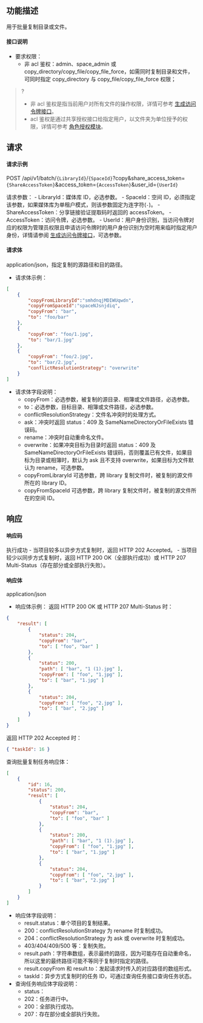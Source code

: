 ## 功能描述

用于批量复制目录或文件。

#### 接口说明

- 要求权限：
    - 非 acl 鉴权：admin、space_admin 或 copy_directory/copy_file/copy_file_force，如需同时复制目录和文件，可同时指定 copy_directory 与 copy_file/copy_file_force 权限；
>?
> - 非 acl 鉴权是指当前用户对所有文件的操作权限，详情可参考 [生成访问令牌接口](https://cloud.tencent.com/document/product/1339/71159)。
> - acl 鉴权是通过共享授权接口给指定用户，以文件夹为单位授予的权限，详情可参考 [角色授权模块](https://cloud.tencent.com/document/product/1339/71014)。
>

## 请求

#### 请求示例  

POST /api/v1/batch/`{LibraryId}`/`{SpaceId}`?copy&share_access_token=`{ShareAccessToken}`&access_token=`{AccessToken}`&user_id=`{UserId}`

请求参数：
    - LibraryId：媒体库 ID，必选参数。
    - SpaceId：空间 ID，必须指定该参数，如果媒体库为单租户模式，则该参数固定为连字符(`-`)。
    - ShareAccessToken：分享链接验证提取码时返回的 accessToken。
    - AccessToken：访问令牌，必选参数。
    - UserId：用户身份识别，当访问令牌对应的权限为管理员权限且申请访问令牌时的用户身份识别为空时用来临时指定用户身份，详情请参阅 [生成访问令牌接口](https://cloud.tencent.com/document/product/1339/71159)，可选参数。

#### 请求体

application/json，指定复制的源路径和目的路径。

- 请求体示例：
```json
[
    {
        "copyFromLibraryId":"smhdnqjMDIWUqwdn",
        "copyFromSpaceId":"spaceNJsnjdiq",
        "copyFrom": "bar",
        "to": "foo/bar"
    },
    {
        "copyFrom": "foo/1.jpg",
        "to": "bar/1.jpg"
    },
    {
        "copyFrom": "foo/2.jpg",
        "to": "bar/2.jpg",
        "conflictResolutionStrategy": "overwrite"
    }
]
```
- 请求体字段说明：
    - copyFrom：必选参数，被复制的源目录、相簿或文件路径，必选参数。
    - to：必选参数，目标目录、相簿或文件路径，必选参数。
    - conflictResolutionStrategy：文件名冲突时的处理方式。
	 - ask：冲突时返回 status：409 及 SameNameDirectoryOrFileExists 错误码。
	 - rename：冲突时自动重命名文件。
	 - overwrite：如果冲突目标为目录时返回 status：409 及 SameNameDirectoryOrFileExists 错误码，否则覆盖已有文件，如果目标为目录或相簿时，默认为 ask 且不支持 overwrite，如果目标为文件默认为 rename，可选参数。
    - copyFromLibraryId 可选参数，跨 library 复制文件时，被复制的源文件所在的 library ID。
    - copyFromSpaceId 可选参数，跨 library 复制文件时，被复制的源文件所在的空间 ID。
	
## 响应

#### 响应码

执行成功
    - 当项目较多以异步方式复制时，返回 HTTP 202 Accepted。
    - 当项目较少以同步方式复制时，返回 HTTP 200 OK（全部执行成功）或 HTTP 207 Multi-Status（存在部分或全部执行失败）。

#### 响应体

application/json

- 响应体示例：
返回 HTTP 200 OK 或 HTTP 207 Multi-Status 时：
```json
{
    "result": [
        {
            "status": 204,
            "copyFrom": "bar",
            "to": [ "foo", "bar" ]
        },
        {
            "status": 200,
            "path": [ "bar", "1 (1).jpg" ],
            "copyFrom": [ "foo", "1.jpg" ],
            "to": [ "bar", "1.jpg" ]
        },
        {
            "status": 204,
            "copyFrom": [ "foo", "2.jpg" ],
            "to": [ "bar", "2.jpg" ]
        }
    ]
}
```
返回 HTTP 202 Accepted 时：
```json
{ "taskId": 16 }
```
查询批量复制任务响应体：
```json
[
    {
        "id": 16,
        "status": 200,
        "result": [
            {
                "status": 204,
                "copyFrom": "bar",
                "to": [ "foo", "bar" ]
            },
            {
                "status": 200,
                "path": [ "bar", "1 (1).jpg" ],
                "copyFrom": [ "foo", "1.jpg" ],
                "to": [ "bar", "1.jpg" ]
            },
            {
                "status": 204,
                "copyFrom": [ "foo", "2.jpg" ],
                "to": [ "bar", "2.jpg" ]
            }
        ]
    }
]
```
- 响应体字段说明：
    - result.status：单个项目的复制结果。
	 - 200：conflictResolutionStrategy 为 rename 时复制成功。
	 - 204：conflictResolutionStrategy 为 ask 或 overwrite 时复制成功。
	 - 403/404/409/500 等：复制失败。
    - result.path：字符串数组，表示最终的路径，因为可能存在自动重命名，所以这里的最终路径可能不等同于复制时指定的路径。
    - result.copyFrom 和 result.to：发起请求时传入的对应路径的数组形式。
    - taskId：异步方式复制时的任务 ID，可通过查询任务接口查询任务状态。
- 查询任务响应体字段说明：
    - status：
	 - 202：任务进行中。
	 - 200：全部执行成功。
	 - 207：存在部分或全部执行失败。
